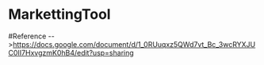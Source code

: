 # MarkettingTool
#Reference -->https://docs.google.com/document/d/1_0RUuqxz5QWd7vt_Bc_3wcRYXJUC0II7HxvgzmK0hB4/edit?usp=sharing
